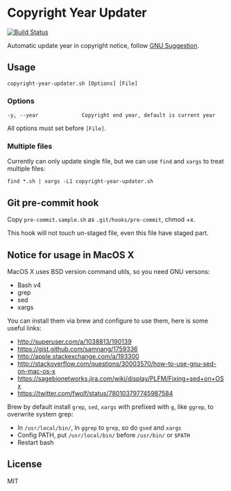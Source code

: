 # Copyright Year Updater

[![Build Status](https://travis-ci.org/fwolf/copyright-year-updater.sh.svg?branch=master)](https://travis-ci.org/fwolf/copyright-year-updater.sh)

Automatic update year in copyright notice, follow
[GNU Suggestion](https://www.gnu.org/licenses/gpl-howto.html).


## Usage


    copyright-year-updater.sh [Options] [File]


### Options

    -y, --year              Copyright end year, default is current year

All options must set before `[File]`.


### Multiple files

Currently can only update single file, but we can use `find` and `xargs`  to
treat multiple files:

    find *.sh | xargs -L1 copyright-year-updater.sh


## Git pre-commit hook

Copy `pre-commit.sample.sh` as `.git/hooks/pre-commit`, chmod +x.

This hook will not touch un-staged file, even this file have staged part.


## Notice for usage in MacOS X

MacOS X uses BSD version command utils, so you need GNU versons:

- Bash v4
- grep
- sed
- xargs

You can install them via brew and configure to use them, here is some useful
links:

- http://superuser.com/a/1038813/190139
- https://gist.github.com/samnang/1759336
- http://apple.stackexchange.com/a/193300
- http://stackoverflow.com/questions/30003570/how-to-use-gnu-sed-on-mac-os-x
- https://sagebionetworks.jira.com/wiki/display/PLFM/Fixing+sed+on+OSx
- https://twitter.com/fwolf/status/780103797745987584

Brew by default install `grep`, `sed`, `xargs` with prefixed with `g`, like
`ggrep`, to overwrite system grep:

- In `/usr/local/bin/`, ln `ggrep` to `grep`, so do `gsed` and `xargs`
- Config PATH, put `/usr/local/bin/` before `/usr/bin/` or `$PATH`
- Restart bash


## License

MIT
